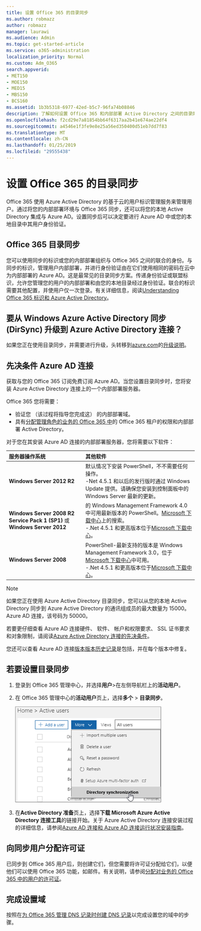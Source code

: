 ```yaml
---
title: 设置 Office 365 的目录同步
ms.author: robmazz
author: robmazz
manager: laurawi
ms.audience: Admin
ms.topic: get-started-article
ms.service: o365-administration
localization_priority: Normal
ms.custom: Adm_O365
search.appverid:
- MET150
- MOE150
- MED15
- MBS150
- BCS160
ms.assetid: 1b3b5318-6977-42ed-b5c7-96fa74b08846
description: 了解如何设置 Office 365 和内部部署 Active Directory 之间的目录同步。
ms.openlocfilehash: f2cd29e7a81854bb64f6317aa2b41e674ae22df4
ms.sourcegitcommit: a4546e1f3fe9e8e25a56ed350400d51eb7dd7f83
ms.translationtype: MT
ms.contentlocale: zh-CN
ms.lasthandoff: 01/25/2019
ms.locfileid: "29555438"
---
```

# <a name="set-up-directory-synchronization-for-office-365"></a>设置 Office 365 的目录同步

Office 365 使用 Azure Active Directory 的基于云的用户标识管理服务来管理用户。通过将您的内部部署环境与 Office 365 同步，还可以将您的本地 Active Directory 集成与 Azure AD。设置同步后可以决定要进行 Azure AD 中或您的本地目录中其用户身份验证。
  
## <a name="office-365-directory-synchronization"></a>Office 365 目录同步

您可以使用同步的标识或您的内部部署组织与 Office 365 之间的联合的身份。与同步的标识，管理用户内部部署，并进行身份验证由在它们使用相同的密码在云中为内部部署的 Azure AD。这是最常见的目录同步方案。传递身份验证或联盟标识，允许您管理您的用户的内部部署和由您的本地目录经过身份验证。联合的标识需要其他配置，并使用户仅一次登录。有关详细信息，阅读[Understanding Office 365 标识和 Azure Active Directory](about-office-365-identity.md)。
  
## <a name="want-to-upgrade-from-windows-azure-active-directory-sync-dirsync-to-azure-active-directory-connect"></a>要从 Windows Azure Active Directory 同步 (DirSync) 升级到 Azure Active Directory 连接？

如果您正在使用目录同步，并需要进行升级，头转移到[azure.com](https://azure.com)的[升级说明](https://go.microsoft.com/fwlink/p/?LinkId=733240)。
  
## <a name="prerequisites-for-azure-ad-connect"></a>先决条件 Azure AD 连接

获取与您的 Office 365 订阅免费订阅 Azure AD。当您设置目录同步时，您将安装 Azure Active Directory 连接上的一个内部部署服务器。
  
Office 365 您将需要：
  
- 验证您 （该过程将指导您完成这） 的内部部署域。
- 具有[分配管理角色的业务的 Office 365 中](https://support.office.com/article/EAC4D046-1AFD-4F1A-85FC-8219C79E1504)的 Office 365 租户的权限和内部部署 Active Directory。

对于您在其安装 Azure AD 连接的内部部署服务器，您将需要以下软件：
  
|**服务器操作系统**|**其他软件**|
|:-----|:-----|
|**Windows Server 2012 R2** | 默认情况下安装 PowerShell，不不需要任何操作。  <br> -Net 4.5.1 和以后的发行版时通过 Windows Update 提供。请确保您安装到控制面板中的 Windows Server 最新的更新。 |
|**Windows Server 2008 R2 Service Pack 1 (SP1)** 或**Windows Server 2012** | 的 Windows Management Framework 4.0 中可用最新版本的 PowerShell。[Microsoft 下载中心](https://go.microsoft.com/fwlink/p/?LinkId=717996)上的搜索。<br> -.Net 4.5.1 和更高版本位于[Microsoft 下载中心](https://go.microsoft.com/fwlink/p/?LinkId=717996)。 |
|**Windows Server 2008** | PowerShell-最新支持的版本是 Windows Management Framework 3.0，位于[Microsoft 下载中心](https://go.microsoft.com/fwlink/p/?LinkId=717996)中可用。  <br> -.Net 4.5.1 和更高版本位于[Microsoft 下载中心](https://go.microsoft.com/fwlink/p/?LinkId=717996)。 |

> [!NOTE]
> 如果您正在使用 Azure Active Directory 目录同步，您可以从您的本地 Active Directory 同步到 Azure Active Directory 的通讯组成员的最大数量为 15000。Azure AD 连接，该号码为 50000。 
  
若要更仔细查看 Azure AD 连接硬件、 软件、 帐户和权限要求、 SSL 证书要求和对象限制，请阅读[Azure Active Directory 连接的先决条件](https://go.microsoft.com/fwlink/p/?LinkId=716896)。
  
您还可以查看 Azure AD 连接[版本版本历史记录](https://docs.microsoft.com/azure/active-directory/hybrid/reference-connect-version-history)是包括，并在每个版本中修复。

## <a name="to-set-up-directory-synchronization"></a>若要设置目录同步

1. 登录到 Office 365 管理中心，并选择**用户**\>在左侧导航栏上的**活动用户**。
2. 在 Office 365 管理中心的**活动用户**页上，选择**多个** \> **目录同步**。

    ![在详细菜单中，选择目录同步](media/dc6669e5-c01b-471e-9cdf-04f5d44e1c4b.png)
  
3. 在**Active Directory 准备**页上，选择**下载 Microsoft Azure Active Directory 连接工具**的链接开始。关于 Azure Active Directory 连接安装过程的详细信息，请参阅[Azure AD 连接和 Azure AD 连接运行状况安装指南](https://docs.microsoft.com/azure/active-directory/hybrid/how-to-connect-install-roadmap)。

## <a name="assign-licenses-to-synchronized-users"></a>向同步用户分配许可证

已同步到 Office 365 用户后，则创建它们，但您需要将许可证分配给它们，以便他们可以使用 Office 365 功能，如邮件。有关说明，请参阅[分配对业务的 Office 365 中的用户的许可证](https://support.office.com/article/997596b5-4173-4627-b915-36abac6786dc)。

## <a name="finish-setting-up-domains"></a>完成设置域

按照在[为 Office 365 管理 DNS 记录时创建 DNS 记录](https://support.office.com/article/b0f3fdca-8a80-4e8e-9ef3-61e8a2a9ab23)以完成设置您的域中的步骤。